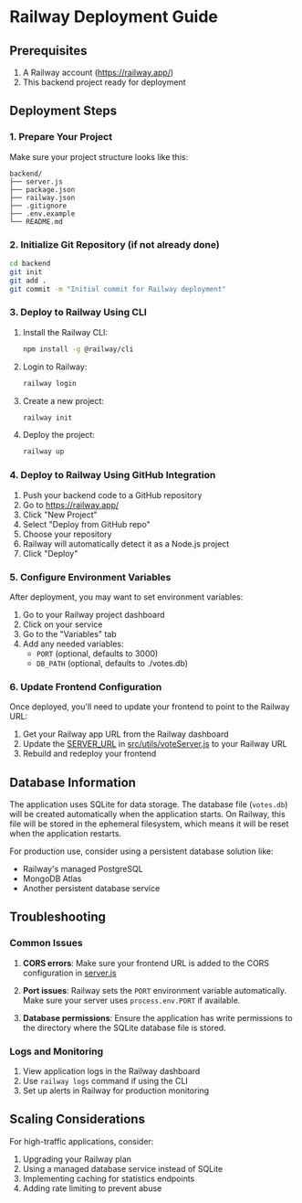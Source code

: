 # Railway Deployment Guide

## Prerequisites

1. A Railway account (https://railway.app/)
2. This backend project ready for deployment

## Deployment Steps

### 1. Prepare Your Project

Make sure your project structure looks like this:
```
backend/
├── server.js
├── package.json
├── railway.json
├── .gitignore
├── .env.example
└── README.md
```

### 2. Initialize Git Repository (if not already done)

```bash
cd backend
git init
git add .
git commit -m "Initial commit for Railway deployment"
```

### 3. Deploy to Railway Using CLI

1. Install the Railway CLI:
   ```bash
   npm install -g @railway/cli
   ```

2. Login to Railway:
   ```bash
   railway login
   ```

3. Create a new project:
   ```bash
   railway init
   ```

4. Deploy the project:
   ```bash
   railway up
   ```

### 4. Deploy to Railway Using GitHub Integration

1. Push your backend code to a GitHub repository
2. Go to https://railway.app/
3. Click "New Project"
4. Select "Deploy from GitHub repo"
5. Choose your repository
6. Railway will automatically detect it as a Node.js project
7. Click "Deploy"

### 5. Configure Environment Variables

After deployment, you may want to set environment variables:

1. Go to your Railway project dashboard
2. Click on your service
3. Go to the "Variables" tab
4. Add any needed variables:
   - `PORT` (optional, defaults to 3000)
   - `DB_PATH` (optional, defaults to ./votes.db)

### 6. Update Frontend Configuration

Once deployed, you'll need to update your frontend to point to the Railway URL:

1. Get your Railway app URL from the Railway dashboard
2. Update the [SERVER_URL](file:///c%3A/Projects/tvorozhniki\tvorozhniki-campaign\src\utils\voteServer.js#L3-L9) in [src/utils/voteServer.js](file:///c%3A/Projects/tvorozhniki\tvorozhniki-campaign\src\utils\voteServer.js) to your Railway URL
3. Rebuild and redeploy your frontend

## Database Information

The application uses SQLite for data storage. The database file (`votes.db`) will be created automatically when the application starts. On Railway, this file will be stored in the ephemeral filesystem, which means it will be reset when the application restarts.

For production use, consider using a persistent database solution like:
- Railway's managed PostgreSQL
- MongoDB Atlas
- Another persistent database service

## Troubleshooting

### Common Issues

1. **CORS errors**: Make sure your frontend URL is added to the CORS configuration in [server.js](file:///c%3A/Projects/tvorozhniki\tvorozhniki-campaign\backend\server.js)

2. **Port issues**: Railway sets the `PORT` environment variable automatically. Make sure your server uses `process.env.PORT` if available.

3. **Database permissions**: Ensure the application has write permissions to the directory where the SQLite database file is stored.

### Logs and Monitoring

1. View application logs in the Railway dashboard
2. Use `railway logs` command if using the CLI
3. Set up alerts in Railway for production monitoring

## Scaling Considerations

For high-traffic applications, consider:

1. Upgrading your Railway plan
2. Using a managed database service instead of SQLite
3. Implementing caching for statistics endpoints
4. Adding rate limiting to prevent abuse